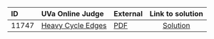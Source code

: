| ID | UVa Online Judge | External | Link to solution |
|:---|:---|:---|:---:|
| 11747 | [Heavy Cycle Edges](https://onlinejudge.org/index.php?option=com_onlinejudge&Itemid=8&page=show_problem&problem=2847) | [PDF](https://onlinejudge.org/external/117/11747.pdf) | [Solution](https://github.com/versenyi98/uva-solutions/tree/main/solutions/11747%20-%20Heavy%20Cycle%20Edges)|
